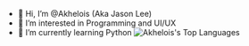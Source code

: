 - 👋 Hi, I’m @Akhelois (Aka Jason Lee)
- 👀 I’m interested in Programming and UI/UX
- 🌱 I’m currently learning Python
![Akhelois's Top Languages](https://github-readme-stats.vercel.app/api/top-langs/?username=Akhelois&theme=default&show_icons=true&hide_border=true&layout=compact)
<!---
Akhelois/Akhelois is a ✨ special ✨ repository because its `README.md` (this file) appears on your GitHub profile.
You can click the Preview link to take a look at your changes.
--->
